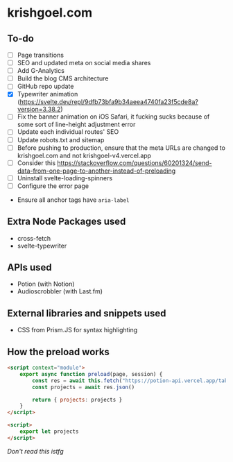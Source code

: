 # krishgoel.com

## To-do
- [ ] Page transitions
- [ ] SEO and updated meta on social media shares
- [ ] Add G-Analytics
- [ ] Build the blog CMS architecture
- [ ] GitHub repo update
- [x] Typewriter animation (https://svelte.dev/repl/9dfb73bfa9b34aeea4740fa23f5cde8a?version=3.38.2)
- [ ] Fix the banner animation on iOS Safari, it fucking sucks because of some sort of line-height adjustment error
- [ ] Update each individual routes' SEO
- [ ] Update robots.txt and sitemap
- [ ] Before pushing to production, ensure that the meta URLs are changed to krishgoel.com and not krishgoel-v4.vercel.app 
- [ ] Consider this https://stackoverflow.com/questions/60201324/send-data-from-one-page-to-another-instead-of-preloading
- [ ] Uninstall svelte-loading-spinners
- [ ] Configure the error page
- Ensure all anchor tags have ```aria-label```

## Extra Node Packages used
- cross-fetch
- svelte-typewriter

## APIs used
- Potion (with Notion)
- Audioscrobbler (with Last.fm)

## External libraries and snippets used
- CSS from Prism.JS for syntax highlighting

## How the preload works
```html
<script context="module">
    export async function preload(page, session) {
        const res = await this.fetch("https://potion-api.vercel.app/table?id=5856546a8a954678937de8e1d91d99d7")
        const projects = await res.json()

        return { projects: projects }
    }
</script>

<script>
    export let projects
</script>
```

_Don't read this istfg_